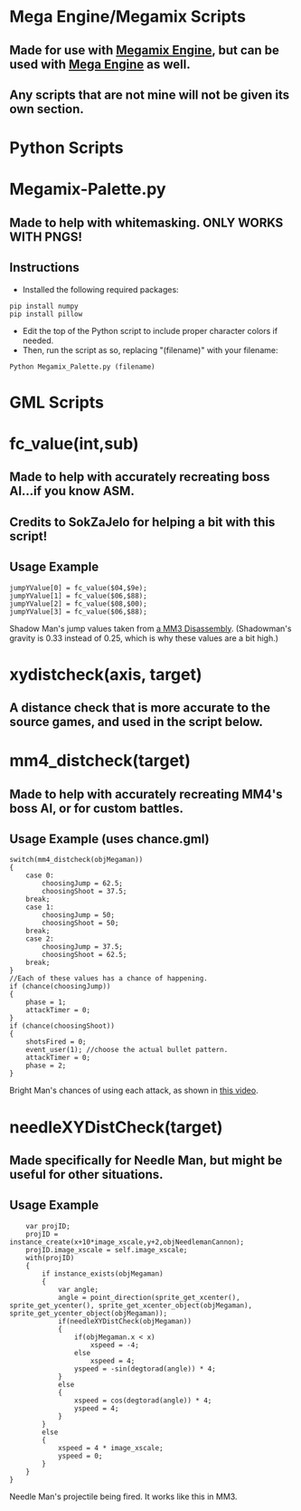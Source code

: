 # Mega Engine/Megamix Scripts
## Made for use with [Megamix Engine](https://magmmlcontest.com/megamix.php), but can be used with [Mega Engine](https://www.sprites-inc.co.uk/thread-1648.html) as well.
## Any scripts that are not mine will not be given its own section.

# Python Scripts

# Megamix-Palette.py
## Made to help with whitemasking. ONLY WORKS WITH PNGS!
## Instructions
* Installed the following required packages:
```
pip install numpy
pip install pillow
```
* Edit the top of the Python script to include proper character colors if needed.
* Then, run the script as so, replacing "(filename)" with your filename:
```
Python Megamix_Palette.py (filename)
```

# GML Scripts

# fc_value(int,sub)
## Made to help with accurately recreating boss AI...if you know ASM.
## Credits to SokZaJelo for helping a bit with this script!
## Usage Example
```
jumpYValue[0] = fc_value($04,$9e);
jumpYValue[1] = fc_value($06,$88);
jumpYValue[2] = fc_value($08,$00);
jumpYValue[3] = fc_value($06,$88);
```
Shadow Man's jump values taken from [a MM3 Disassembly](https://github.com/refreshing-lemonade/megaman3-disassembly). (Shadowman's gravity is 0.33 instead of 0.25, which is why these values are a bit high.)

# xydistcheck(axis, target)
## A distance check that is more accurate to the source games, and used in the script below.
# mm4_distcheck(target)
## Made to help with accurately recreating MM4's boss AI, or for custom battles.
## Usage Example (uses chance.gml)
```
switch(mm4_distcheck(objMegaman))
{
    case 0:
        choosingJump = 62.5;
        choosingShoot = 37.5;
    break;
    case 1:
        choosingJump = 50;
        choosingShoot = 50;
    break;
    case 2:
        choosingJump = 37.5;
        choosingShoot = 62.5;
    break;
}
//Each of these values has a chance of happening.
if (chance(choosingJump))
{
    phase = 1;
    attackTimer = 0;
}
if (chance(choosingShoot))
{
    shotsFired = 0;
    event_user(1); //choose the actual bullet pattern.
    attackTimer = 0;
    phase = 2;
}
```
Bright Man's chances of using each attack, as shown in [this video](https://youtu.be/PME8HLPRCOI).

# needleXYDistCheck(target)
## Made specifically for Needle Man, but might be useful for other situations.
## Usage Example
```
    var projID;
    projID = instance_create(x+10*image_xscale,y+2,objNeedlemanCannon);
    projID.image_xscale = self.image_xscale;
    with(projID)
    {
        if instance_exists(objMegaman)
        {
            var angle;
            angle = point_direction(sprite_get_xcenter(), sprite_get_ycenter(), sprite_get_xcenter_object(objMegaman), sprite_get_ycenter_object(objMegaman));
            if(needleXYDistCheck(objMegaman))
            {
                if(objMegaman.x < x)
                    xspeed = -4;
                else
                    xspeed = 4;
                yspeed = -sin(degtorad(angle)) * 4;
            }
            else
            {
                xspeed = cos(degtorad(angle)) * 4;
                yspeed = 4;
            }
        }
        else
        {
            xspeed = 4 * image_xscale;
            yspeed = 0;
        }
    }
}
```
Needle Man's projectile being fired. It works like this in MM3.
